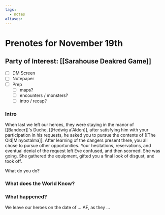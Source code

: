 ```yaml
---
tags:
  - notes
aliases:
---
```


# Prenotes for November 19th
## Party of Interest: [[Sarahouse Deakred Game]]
- [ ] DM Screen
- [ ] Notepaper
- [ ] Prep
	- [ ] maps?
	- [ ] encounters / monsters?
	- [ ] intro / recap?

### Intro

When last we left our heroes, they were staying in the manor of [[Bandeer]]'s Duche, [[Hedwig a'Alden]], after satisfying him with your participation in his requests, he asked you to pursue the contents of [[The Old|Minyostalma]]. After learning of the dangers present there, you all chose to pursue other opportunities. Your hesitations, reservations, and eventual denial of the request left Eve confused, and then scorned. She was going. She gathered the equipment, gifted you a final look of disgust, and took off.

What do you do?

### What does the World Know?


### What happened?


We leave our heroes on the date of ... AF, as they ...